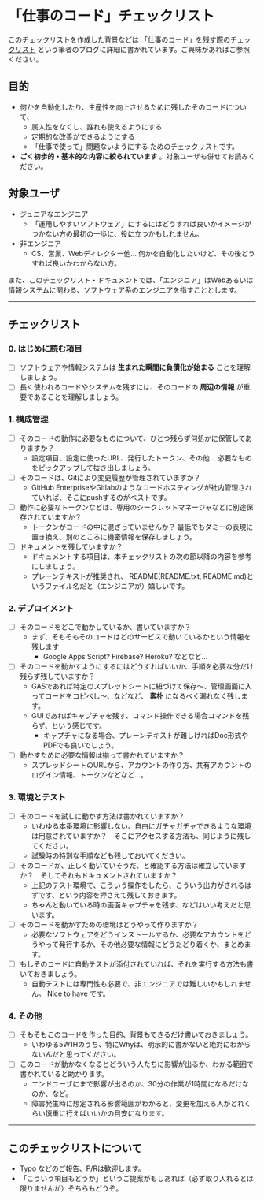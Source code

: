 # 「仕事のコード」チェックリスト

このチェックリストを作成した背景などは [「仕事のコード」を残す際のチェックリスト](https://note.com/udzura/n/n02f2ffc532e3) という筆者のブログに詳細に書かれています。ご興味があればご参照ください。

## 目的

* 何かを自動化したり、生産性を向上させるために残したそのコードについて、
    * 属人性をなくし、誰れも使えるようにする
    * 定期的な改善ができるようにする
    * 「仕事で使って」問題ないようにする
  ためのチェックリストです。
* **ごく初歩的・基本的な内容に絞られています** 。対象ユーザも併せてお読みください。

## 対象ユーザ

* ジュニアなエンジニア
    * 「運用しやすいソフトウェア」にするにはどうすれば良いかイメージがつかない方の最初の一歩に、役に立つかもしれません。
* 非エンジニア
    * CS、営業、Webディレクター他... 何かを自動化したいけど、その後どうすれば良いかわからない方。

また、このチェックリスト・ドキュメントでは、「エンジニア」はWebあるいは情報システムに関わる、ソフトウェア系のエンジニアを指すこととします。

----

## チェックリスト

### 0. はじめに読む項目

* [ ] ソフトウェアや情報システムは **生まれた瞬間に負債化が始まる** ことを理解しましょう。
* [ ] 長く使われるコードやシステムを残すには、そのコードの **周辺の情報** が重要であることを理解しましょう。

### 1. 構成管理

* [ ] そのコードの動作に必要なものについて、ひとつ残らず何処かに保管してありますか？
    * 設定項目、設定に使ったURL、発行したトークン、その他... 必要なものをピックアップして抜き出しましょう。
* [ ] そのコードは、Gitにより変更履歴が管理されていますか？
    * GitHub EnterpriseやGitlabのようなコードホスティングが社内管理されていれば、そこにpushするのがベストです。
* [ ] 動作に必要なトークンなどは、専用のシークレットマネージャなどに別途保存されていますか？
    * トークンがコードの中に混ざっていませんか？ 最低でもダミーの表現に置き換え、別のところに機密情報を保存しましょう。
* [ ] ドキュメントを残していますか？
    * ドキュメントする項目は、本チェックリストの次の節以降の内容を参考にしましょう。
    * プレーンテキストが推奨され、 README(README.txt, README.md)というファイル名だと（エンジニアが）嬉しいです。

### 2. デプロイメント

* [ ] そのコードをどこで動かしているか、書いていますか？
    * まず、そもそもそのコードはどのサービスで動いているかという情報を残します
        * Google Apps Script? Firebase? Heroku? などなど...
* [ ] そのコードを動かすようにするにはどうすればいいか、手順を必要な分だけ残らず残していますか？
    * GASであれば特定のスプレッドシートに紐づけて保存〜、管理画面に入ってコードをコピペし〜、などなど、 **素朴** になるべく漏れなく残します。
    * GUIであればキャプチャを残す、コマンド操作できる場合コマンドを残らず、という感じです。
        * キャプチャになる場合、プレーンテキストが難しければDoc形式やPDFでも良いでしょう。
* [ ] 動かすために必要な情報は揃って書かれていますか？
    * スプレッドシートのURLから、アカウントの作り方、共有アカウントのログイン情報、トークンなどなど...。

### 3. 環境とテスト

* [ ] そのコードを試しに動かす方法は書かれていますか？
    * いわゆる本番環境に影響しない、自由にガチャガチャできるような環境は用意されていますか？　そこにアクセスする方法も、同じように残してください。
    * 試験時の特別な手順なども残しておいてください。
* [ ] そのコードが、正しく動いていそうだ、と確認する方法は確立していますか？　そしてそれもドキュメントされていますか？
    * 上記のテスト環境で、こういう操作をしたら、こういう出力がされるはずです、という内容を押さえて残しておきます。
    * ちゃんと動いている時の画面キャプチャを残す、などはいい考えだと思います。
* [ ] そのコードを動かすための環境はどうやって作りますか？
    * 必要なソフトウェアをどうインストールするか、必要なアカウントをどうやって発行するか、その他必要な情報にどうたどり着くか、まとめます。
* [ ] もしそのコードに自動テストが添付されていれば、それを実行する方法も書いておきましょう。
    * 自動テストには専門性も必要で、非エンジニアでは難しいかもしれません。 Nice to have です。

### 4. その他

* [ ] そもそもこのコードを作った目的、背景もできるだけ書いておきましょう。
    * いわゆる5W1Hのうち、特にWhyは、明示的に書かないと絶対にわからないんだと思ってください。
* [ ] このコードが動かなくなるとどういう人たちに影響が出るか、わかる範囲で書かれていると助かります。
    * エンドユーザにまで影響が出るのか、30分の作業が1時間になるだけなのか、など。
    * 障害発生時に想定される影響範囲がわかると、変更を加える人がどれくらい慎重に行えばいいかの目安になります。

----

## このチェックリストについて

* Typo などのご報告、P/Rは歓迎します。
* 「こういう項目もどうか」というご提案がもしあれば（必ず取り入れるとは限りませんが）そちらもどうぞ。
